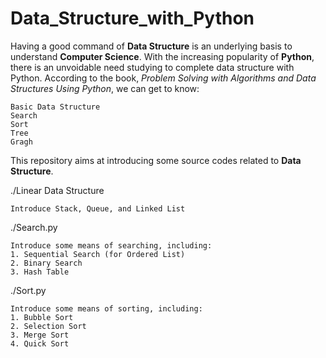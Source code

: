 # Data_Structure_with_Python
Having a good command of **Data Structure** is an underlying basis to understand **Computer Science**.
With the increasing popularity of **Python**, there is an unvoidable need studying to complete data structure with Python.
According to the book, _Problem Solving with Algorithms and Data Structures Using Python_, we can get to know:

    Basic Data Structure
    Search
    Sort
    Tree
    Gragh

This repository aims at introducing some source codes related to **Data Structure**.

./Linear Data Structure

    Introduce Stack, Queue, and Linked List

./Search.py

    Introduce some means of searching, including:
    1. Sequential Search (for Ordered List)
    2. Binary Search
    3. Hash Table

./Sort.py

    Introduce some means of sorting, including:
    1. Bubble Sort
    2. Selection Sort
    3. Merge Sort
    4. Quick Sort
